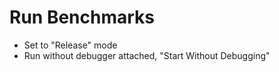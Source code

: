 # Run Benchmarks

- Set to "Release" mode
- Run without debugger attached, "Start Without Debugging"
